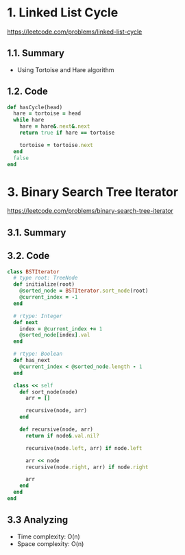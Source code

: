 # 1. Linked List Cycle

https://leetcode.com/problems/linked-list-cycle

## 1.1. Summary

- Using Tortoise and Hare algorithm

## 1.2. Code

```rb
def hasCycle(head)
  hare = tortoise = head
  while hare
    hare = hare&.next&.next
    return true if hare == tortoise

    tortoise = tortoise.next
  end
  false
end
```

# 3. Binary Search Tree Iterator

https://leetcode.com/problems/binary-search-tree-iterator

## 3.1. Summary

## 3.2. Code

```rb
class BSTIterator
  # type root: TreeNode
  def initialize(root)
    @sorted_node = BSTIterator.sort_node(root)
    @current_index = -1
  end

  # rtype: Integer
  def next
    index = @current_index += 1
    @sorted_node[index].val
  end

  # rtype: Boolean
  def has_next
    @current_index < @sorted_node.length - 1
  end

  class << self
    def sort_node(node)
      arr = []

      recursive(node, arr)
    end

    def recursive(node, arr)
      return if node&.val.nil?

      recursive(node.left, arr) if node.left

      arr << node
      recursive(node.right, arr) if node.right

      arr
    end
  end
end
```

## 3.3 Analyzing

- Time complexity: O(n)
- Space complexity: O(n)
